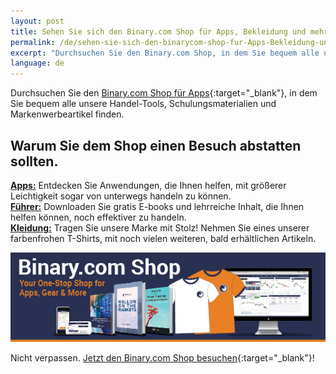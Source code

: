 ```yaml
---
layout: post
title: Sehen Sie sich den Binary.com Shop für Apps, Bekleidung und mehr an!
permalink: /de/sehen-sie-sich-den-binarycom-shop-fur-Apps-Bekleidung-und-mehr-an/
excerpt: "Durchsuchen Sie den Binary.com Shop, in dem Sie bequem alle unsere Handel-Tools, Schulungsmaterialien und Markenwerbeartikel finden..."
language: de
---
```


Durchsuchen Sie den [Binary.com Shop für Apps](https://shop.binary.com/collections/applications?utm_source=blog&utm_medium=social&utm_content=EN&utm_campaign=whatsnew){:target="_blank"}, in dem Sie bequem alle unsere Handel-Tools, Schulungsmaterialien und Markenwerbeartikel finden.

<h2>Warum Sie dem Shop einen Besuch abstatten sollten.</h2>


**<a href="https://shop.binary.com/collections/applications?utm_source=blog&utm_medium=social&utm_content=EN&utm_campaign=whatsnew" target="_blank">Apps:</a>** Entdecken Sie Anwendungen, die Ihnen helfen, mit größerer Leichtigkeit sogar von unterwegs handeln zu können.
<br>
**<a href="https://shop.binary.com/collections/guides?utm_source=blog&utm_medium=social&utm_content=EN&utm_campaign=whatsnew" target="_blank">Führer:</a>** Downloaden Sie gratis E-books und lehrreiche Inhalt, die Ihnen helfen können, noch effektiver zu handeln.
<br>
**<a href="https://shop.binary.com/collections/apparels?utm_source=blog&utm_medium=social&utm_content=EN&utm_campaign=whatsnew" target="_blank">Kleidung:</a>** Tragen Sie unsere Marke mit Stolz! Nehmen Sie eines unserer farbenfrohen T-Shirts, mit noch vielen weiteren, bald erhältlichen Artikeln.


<a href="https://shop.binary.com/collections/all?utm_source=blog&utm_medium=social&utm_content=EN&utm_campaign=whatsnew" target="_blank"><img src="/images/binary-shop-email-image-01.jpg" alt=""></a>

Nicht verpassen. [Jetzt den Binary.com Shop besuchen](https://shop.binary.com/collections/all?utm_source=blog&utm_medium=social&utm_content=EN&utm_campaign=whatsnew){:target="_blank"}!
